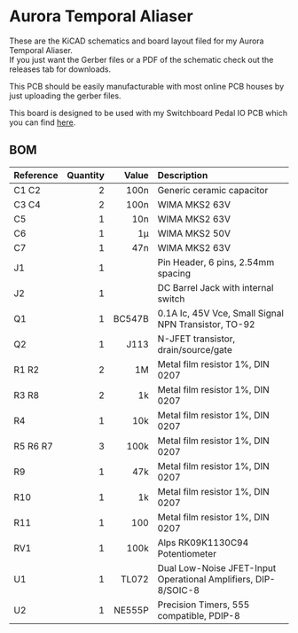 # Aurora Temporal Aliaser

These are the KiCAD schematics and board layout filed for my Aurora Temporal Aliaser.  
If you just want the Gerber files or a PDF of the schematic check out the releases tab for downloads.

This PCB should be easily manufacturable with most online PCB houses by just uploading the gerber files.

This board is designed to be used with my Switchboard Pedal IO PCB which you can find [here](https://github.com/NuclearLighthouseStudios/Switchboard).

## BOM

| Reference | Quantity | Value  | Description                                                    |
| :-------- | -------: | -----: | :------------------------------------------------------------- |
| C1 C2     | 2        | 100n   | Generic ceramic capacitor                                      |
| C3 C4     | 2        | 100n   | WIMA MKS2 63V                                                  |
| C5        | 1        | 10n    | WIMA MKS2 63V                                                  |
| C6        | 1        | 1µ     | WIMA MKS2 50V                                                  |
| C7        | 1        | 47n    | WIMA MKS2 63V                                                  |
| J1        | 1        |        | Pin Header, 6 pins, 2.54mm spacing                             |
| J2        | 1        |        | DC Barrel Jack with internal switch                            |
| Q1        | 1        | BC547B | 0.1A Ic, 45V Vce, Small Signal NPN Transistor, TO-92           |
| Q2        | 1        | J113   | N-JFET transistor, drain/source/gate                           |
| R1 R2     | 2        | 1M     | Metal film resistor 1%, DIN 0207                               |
| R3 R8     | 2        | 1k     | Metal film resistor 1%, DIN 0207                               |
| R4        | 1        | 10k    | Metal film resistor 1%, DIN 0207                               |
| R5 R6 R7  | 3        | 100k   | Metal film resistor 1%, DIN 0207                               |
| R9        | 1        | 47k    | Metal film resistor 1%, DIN 0207                               |
| R10       | 1        | 1k     | Metal film resistor 1%, DIN 0207                               |
| R11       | 1        | 100    | Metal film resistor 1%, DIN 0207                               |
| RV1       | 1        | 100k   | Alps RK09K1130C94 Potentiometer                                |
| U1        | 1        | TL072  | Dual Low-Noise JFET-Input Operational Amplifiers, DIP-8/SOIC-8 |
| U2        | 1        | NE555P | Precision Timers, 555 compatible, PDIP-8                       |
